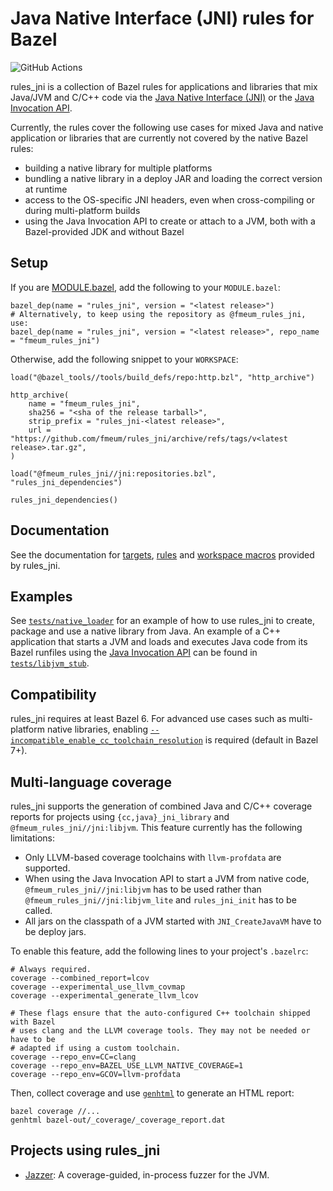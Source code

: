 # Java Native Interface (JNI) rules for Bazel

![GitHub Actions](https://github.com/fmeum/rules_jni/workflows/Build%20all%20targets%20and%20run%20all%20tests/badge.svg)

rules_jni is a collection of Bazel rules for applications and libraries that mix Java/JVM and C/C++ code via the
[Java Native Interface (JNI)](https://docs.oracle.com/en/java/javase/17/docs/specs/jni/index.html) or the
[Java Invocation API](https://docs.oracle.com/en/java/javase/17/docs/specs/jni/invocation.html).

Currently, the rules cover the following use cases for mixed Java and native application or libraries that are currently
not covered by the native Bazel rules:

* building a native library for multiple platforms
* bundling a native library in a deploy JAR and loading the correct version at runtime
* access to the OS-specific JNI headers, even when cross-compiling or during multi-platform builds
* using the Java Invocation API to create or attach to a JVM, both with a Bazel-provided JDK and without Bazel

## Setup

If you are [MODULE.bazel](https://bazel.build/external/overview#bzlmod), add the following to your
`MODULE.bazel`:

```starlark
bazel_dep(name = "rules_jni", version = "<latest release>")
# Alternatively, to keep using the repository as @fmeum_rules_jni, use:
bazel_dep(name = "rules_jni", version = "<latest release>", repo_name = "fmeum_rules_jni")
```

Otherwise, add the following snippet to your `WORKSPACE`:

```starlark
load("@bazel_tools//tools/build_defs/repo:http.bzl", "http_archive")

http_archive(
    name = "fmeum_rules_jni",
    sha256 = "<sha of the release tarball>",
    strip_prefix = "rules_jni-<latest release>",
    url = "https://github.com/fmeum/rules_jni/archive/refs/tags/v<latest release>.tar.gz",
)

load("@fmeum_rules_jni//jni:repositories.bzl", "rules_jni_dependencies")

rules_jni_dependencies()
```

## Documentation

See the documentation for [targets](docs/targets.md), [rules](docs/rules.md)
and [workspace macros](docs/workspace_macros.md) provided by rules_jni.

## Examples

See [`tests/native_loader`](tests/native_loader) for an example of how to use rules_jni to create, package and use a
native library from Java. An example of a C++ application that starts a JVM and loads and executes Java code from its
Bazel runfiles using the
[Java Invocation API](https://docs.oracle.com/en/java/javase/17/docs/specs/jni/invocation.html) can be found in
[`tests/libjvm_stub`](tests/libjvm_stub).

## Compatibility

rules_jni requires at least Bazel 6. For advanced use cases such as multi-platform native libraries,
enabling [`--incompatible_enable_cc_toolchain_resolution`](https://github.com/bazelbuild/bazel/issues/7260) is required (default in Bazel 7+).

## Multi-language coverage

rules_jni supports the generation of combined Java and C/C++ coverage reports for projects using `{cc,java}_jni_library`
and `@fmeum_rules_jni//jni:libjvm`. This feature currently has the following limitations:

* Only LLVM-based coverage toolchains with `llvm-profdata` are supported.
* When using the Java Invocation API to start a JVM from native code, `@fmeum_rules_jni//jni:libjvm` has to be used
  rather than `@fmeum_rules_jni//jni:libjvm_lite` and `rules_jni_init` has to be called.
* All jars on the classpath of a JVM started with `JNI_CreateJavaVM` have to be deploy jars.

To enable this feature, add the following lines to your project's `.bazelrc`:

```
# Always required.
coverage --combined_report=lcov
coverage --experimental_use_llvm_covmap
coverage --experimental_generate_llvm_lcov

# These flags ensure that the auto-configured C++ toolchain shipped with Bazel
# uses clang and the LLVM coverage tools. They may not be needed or have to be
# adapted if using a custom toolchain.
coverage --repo_env=CC=clang
coverage --repo_env=BAZEL_USE_LLVM_NATIVE_COVERAGE=1
coverage --repo_env=GCOV=llvm-profdata
```

Then, collect coverage and use [`genhtml`](https://linux.die.net/man/1/genhtml) to generate an HTML report:

```
bazel coverage //...
genhtml bazel-out/_coverage/_coverage_report.dat
```

## Projects using rules_jni

* [Jazzer](https://github.com/CodeIntelligenceTesting/jazzer): A coverage-guided, in-process fuzzer for the JVM.
